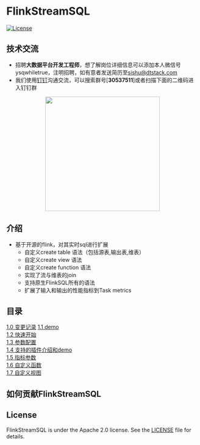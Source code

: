 FlinkStreamSQL
============
[![License](https://img.shields.io/badge/license-Apache%202-4EB1BA.svg)](https://www.apache.org/licenses/LICENSE-2.0.html)

## 技术交流
- 招聘**大数据平台开发工程师**，想了解岗位详细信息可以添加本人微信号ysqwhiletrue，注明招聘，如有意者发送简历至[sishu@dtstack.com](mailto:sishu@dtstack.com)
- 我们使用[钉钉](https://www.dingtalk.com/)沟通交流，可以搜索群号[**30537511**]或者扫描下面的二维码进入钉钉群
<div align=center>
     <img src=docs/images/streamsql_dd.jpg width=300 />
</div>

## 介绍
 * 基于开源的flink，对其实时sql进行扩展   
    * 自定义create table 语法（包括源表,输出表,维表）
    * 自定义create view 语法
    * 自定义create function 语法
    * 实现了流与维表的join
    * 支持原生FlinkSQL所有的语法
    * 扩展了输入和输出的性能指标到Task metrics
    
## 目录

[ 1.0 变更记录](docs/changelog.md) 
[ 1.1 demo](docs/demo.md)  
[ 1.2 快速开始](docs/quickStart.md)  
[ 1.3 参数配置](docs/config.md)  
[ 1.4 支持的插件介绍和demo](docs/pluginsInfo.md)     
[ 1.5 指标参数](docs/newMetric.md)  
[ 1.6 自定义函数](docs/function.md)  
[ 1.7 自定义视图](docs/createView.md)  
   
## 如何贡献FlinkStreamSQL  
    
## License
FlinkStreamSQL is under the Apache 2.0 license. See the [LICENSE](http://www.apache.org/licenses/LICENSE-2.0) file for details.    
                               
                          
